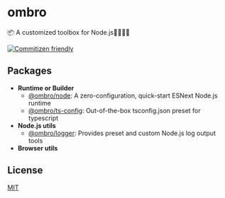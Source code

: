 # ombro

📦 A customized toolbox for Node.js🔧🔨🔩💡

[![Commitizen friendly](https://img.shields.io/badge/commitizen-friendly-brightgreen.svg)](http://commitizen.github.io/cz-cli/)

## Packages

- **Runtime or Builder**
  - [@ombro/node](./packages/node): A zero-configuration, quick-start ESNext Node.js runtime
  - [@ombro/ts-config](./packages/tsconfig): Out-of-the-box tsconfig.json preset for typescript
- **Node.js utils**
  - [@ombro/logger](./packages/logger): Provides preset and custom Node.js log output tools
- **Browser utils**

## License

[MIT](./LICENSE)
